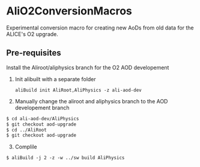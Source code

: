 # AliO2ConversionMacros
Experimental conversion macro for creating new AoDs from old data for the ALICE's O2 upgrade.

## Pre-requisites
Install the Aliroot/aliphysics branch for the O2 AOD developement

1. Init alibuilt with a separate folder
   ```
   aliBuild init AliRoot,AliPhysics -z ali-aod-dev
   ```

2. Manually change the aliroot and aliphysics branch to the AOD developement branch
```bash
$ cd ali-aod-dev/AliPhysics
$ git checkout aod-upgrade
$ cd ../AliRoot
$ git checkout aod-upgrade
```

3. Complile
```
$ aliBuild -j 2 -z -w ../sw build AliPhysics
```
